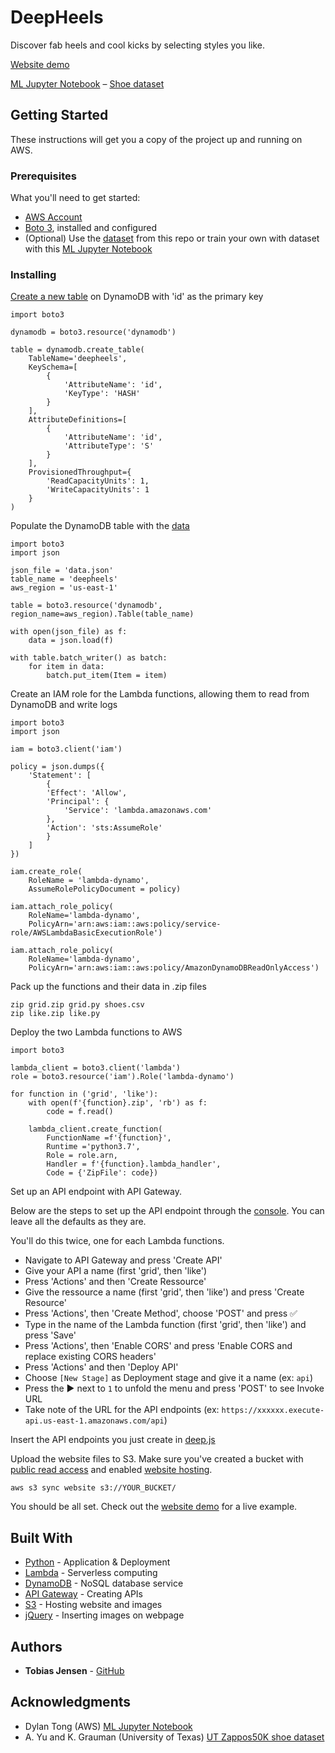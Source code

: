 # DeepHeels

Discover fab heels and cool kicks by selecting styles you like. 

[Website demo](http://deepheels.s3-website-us-east-1.amazonaws.com/)

[ML Jupyter Notebook](https://github.com/aws-samples/aws-sagemaker-pytorch-shop-by-style) – [Shoe dataset](http://vision.cs.utexas.edu/projects/finegrained/utzap50k/)

## Getting Started

These instructions will get you a copy of the project up and running on AWS.

### Prerequisites

What you'll need to get started:
* [AWS Account](https://aws.amazon.com/)
* [Boto 3](https://pypi.org/project/boto3/), installed and configured
* (Optional) Use the [dataset](https://github.com/tobjensen/deepheels/blob/master/dynamodb/data.json) from this repo or train your own with dataset with this [ML Jupyter Notebook](https://github.com/aws-samples/aws-sagemaker-pytorch-shop-by-style)

### Installing

[Create a new table](https://boto3.amazonaws.com/v1/documentation/api/latest/reference/services/dynamodb.html#DynamoDB.Client.create_table) on DynamoDB with 'id' as the primary key

```
import boto3

dynamodb = boto3.resource('dynamodb')

table = dynamodb.create_table(
    TableName='deepheels',
    KeySchema=[
        {
            'AttributeName': 'id',
            'KeyType': 'HASH'
        }
    ],
    AttributeDefinitions=[
        {
            'AttributeName': 'id',
            'AttributeType': 'S'
        }
    ],
    ProvisionedThroughput={
        'ReadCapacityUnits': 1,
        'WriteCapacityUnits': 1
    }
)
```

Populate the DynamoDB table with the [data](https://github.com/tobjensen/deepheels/blob/master/dynamodb/data.json)
```
import boto3
import json

json_file = 'data.json'
table_name = 'deepheels'
aws_region = 'us-east-1'

table = boto3.resource('dynamodb', region_name=aws_region).Table(table_name)

with open(json_file) as f:
	data = json.load(f)

with table.batch_writer() as batch:
	for item in data:
		batch.put_item(Item = item)
```

Create an IAM role for the Lambda functions, allowing them to read from DynamoDB and write logs
```
import boto3
import json

iam = boto3.client('iam')

policy = json.dumps({
	'Statement': [
		{
		'Effect': 'Allow',
		'Principal': {
			'Service': 'lambda.amazonaws.com'
		},
		'Action': 'sts:AssumeRole'
		}
	]
})

iam.create_role(
	RoleName = 'lambda-dynamo',
	AssumeRolePolicyDocument = policy)

iam.attach_role_policy(
    RoleName='lambda-dynamo', 
    PolicyArn='arn:aws:iam::aws:policy/service-role/AWSLambdaBasicExecutionRole')

iam.attach_role_policy(
    RoleName='lambda-dynamo', 
    PolicyArn='arn:aws:iam::aws:policy/AmazonDynamoDBReadOnlyAccess')
```

Pack up the functions and their data in .zip files
```
zip grid.zip grid.py shoes.csv
zip like.zip like.py
```

Deploy the two Lambda functions to AWS
```
import boto3

lambda_client = boto3.client('lambda')
role = boto3.resource('iam').Role('lambda-dynamo')

for function in ('grid', 'like'):
	with open(f'{function}.zip', 'rb') as f:
		code = f.read()

	lambda_client.create_function(
		FunctionName =f'{function}',
		Runtime ='python3.7',
		Role = role.arn,
		Handler = f'{function}.lambda_handler',
		Code = {'ZipFile': code})
```

Set up an API endpoint with API Gateway.

Below are the steps to set up the API endpoint through the [console](https://console.aws.amazon.com/apigateway).
You can leave all the defaults as they are.

You'll do this twice, one for each Lambda functions.

* Navigate to API Gateway and press 'Create API'
* Give your API a name (first 'grid', then 'like')
* Press 'Actions' and then 'Create Ressource'
* Give the ressource a name (first 'grid', then 'like') and press 'Create Resource'
* Press 'Actions', then 'Create Method', choose 'POST' and press ✅
* Type in the name of the Lambda function (first 'grid', then 'like') and press 'Save'
* Press 'Actions', then 'Enable CORS' and press 'Enable CORS and replace existing CORS headers'
* Press 'Actions' and then 'Deploy API'
* Choose `[New Stage]` as Deployment stage and give it a name (ex: `api`)
* Press the ▶ next to `1` to unfold the menu and press 'POST' to see Invoke URL
* Take note of the URL for the API endpoints (ex: `https://xxxxxx.execute-api.us-east-1.amazonaws.com/api`)

Insert the API endpoints you just create in [deep.js](https://github.com/tobjensen/deepheels/blob/master/website/deep.js)

Upload the website files to S3. 
Make sure you've created a bucket with [public read access](https://docs.aws.amazon.com/AmazonS3/latest/dev/example-bucket-policies.html#example-bucket-policies-use-case-2) and enabled [website hosting](https://docs.aws.amazon.com/AmazonS3/latest/dev/EnableWebsiteHosting.html).

```
aws s3 sync website s3://YOUR_BUCKET/
```

You should be all set. 
Check out the [website demo](http://deepheels.s3-website-us-east-1.amazonaws.com/) for a live example.


## Built With

* [Python](http://www.dropwizard.io/1.0.2/docs/) - Application & Deployment
* [Lambda](http://www.dropwizard.io/1.0.2/docs/) - Serverless computing
* [DynamoDB](http://www.dropwizard.io/1.0.2/docs/) - NoSQL database service
* [API Gateway](http://www.dropwizard.io/1.0.2/docs/) - Creating APIs
* [S3](http://www.dropwizard.io/1.0.2/docs/) - Hosting website and images
* [jQuery](http://www.dropwizard.io/1.0.2/docs/) - Inserting images on webpage


## Authors

* **Tobias Jensen** - [GitHub](https://github.com/tobjensen)

## Acknowledgments

* Dylan Tong (AWS) [ML Jupyter Notebook](https://github.com/aws-samples/aws-sagemaker-pytorch-shop-by-style)
* A. Yu and K. Grauman (University of Texas) [UT Zappos50K shoe dataset](http://vision.cs.utexas.edu/projects/finegrained/utzap50k/)
